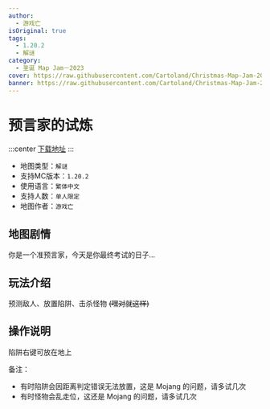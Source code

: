 ```yaml
---
author:
  - 游戏亡
isOriginal: true
tags:
  - 1.20.2
  - 解谜
category:
  - 圣诞 Map Jam－2023
cover: https://raw.githubusercontent.com/Cartoland/Christmas-Map-Jam-2023/main/maps/%E9%A0%90%E8%A8%80%E5%AE%B6%E7%9A%84%E8%A9%A6%E7%85%89/files/title.png
banner: https://raw.githubusercontent.com/Cartoland/Christmas-Map-Jam-2023/main/maps/%E9%A0%90%E8%A8%80%E5%AE%B6%E7%9A%84%E8%A9%A6%E7%85%89/files/title.png
---
```


# 预言家的试炼

:::center
[下载地址](https://drive.google.com/file/d/1V983mdhLiybQmboIkVY_OhmV_TWql0DJ)
:::

- 地图类型：`解谜`
- 支持MC版本：`1.20.2`
- 使用语言：`繁体中文`
- 支持人数：`单人限定`
- 地图作者：`游戏亡`

## 地图剧情

你是一个准预言家，今天是你最终考试的日子...

## 玩法介绍

预测敌人、放置陷阱、击杀怪物 ~~(嘿对就这样)~~

## 操作说明

陷阱右键可放在地上

备注：
- 有时陷阱会因距离判定错误无法放置，这是 Mojang 的问题，请多试几次
- 有时怪物会乱走位，这还是 Mojang 的问题，请多试几次
